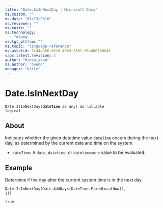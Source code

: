 ```yaml
---
title: "Date.IsInNextDay | Microsoft Docs"
ms.custom: ""
ms.date: "01/19/2018"
ms.reviewer: ""
ms.suite: ""
ms.technology: 
  - "mlang"
ms.tgt_pltfrm: ""
ms.topic: "language-reference"
ms.assetid: 7c44aa56-66c0-4069-856f-36a4b012db46
caps.latest.revision: 2
author: "Minewiskan"
ms.author: "owend"
manager: "kfile"
---
```

# Date.IsInNextDay
<code>Date.IsInNextDay(**dateTime** as any) as nullable logical</code>

## About
Indicates whether the given datetime value <code>dateTime</code> occurs during the next day, as determined by the current date and time on the system. 
- <code>dateTime</code>: A <code>date</code>, <code>datetime</code>, or <code>datetimezone</code> value to be evaluated.

## Example 
Determine if the day after the current system time is in the next day.

<code>Date.IsInNextDay(Date.AddDays(DateTime.FixedLocalNow(), 1))</code>

<code>true</code>

